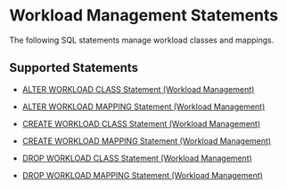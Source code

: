 <!-- loioc5f48e60b55645fe91b241c4d0b89278 -->

# Workload Management Statements

The following SQL statements manage workload classes and mappings.



## Supported Statements

-   [ALTER WORKLOAD CLASS Statement \(Workload Management\)](alter-workload-class-statement-workload-management-d4b4659.md)

-   [ALTER WORKLOAD MAPPING Statement \(Workload Management\)](alter-workload-mapping-statement-workload-management-81fc16b.md)

-   [CREATE WORKLOAD CLASS Statement \(Workload Management\)](create-workload-class-statement-workload-management-dc417c3.md)

-   [CREATE WORKLOAD MAPPING Statement \(Workload Management\)](create-workload-mapping-statement-workload-management-996978a.md)

-   [DROP WORKLOAD CLASS Statement \(Workload Management\)](drop-workload-class-statement-workload-management-22f628b.md)

-   [DROP WORKLOAD MAPPING Statement \(Workload Management\)](drop-workload-mapping-statement-workload-management-8d90e94.md)



